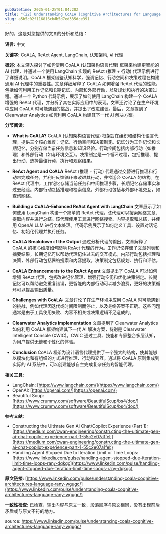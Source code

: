 ```yaml
---
pubDatetime: 2025-01-25T01:04:20Z
title: "(22) Understanding CoALA (Cognitive Architectures for Language Agents) Through a ReAct Agent Example Using LangChain | LinkedIn"
slug: a5b5c02f116816cbdb5d7ed335dce391
---
```


好的，这是对您提供的文章的分析和总结：

**语言:** 中文

**关键字:** CoALA, ReAct Agent, LangChain, 认知架构, AI 代理

**概述:**
本文深入探讨了如何使用 CoALA (认知架构语言代理) 框架来构建更智能的 AI 代理，并通过一个使用 LangChain 实现的 ReAct (推理 + 行动) 代理示例进行了详细说明。CoALA 框架借鉴认知科学，强调记忆、行动空间和决策过程在构建通用 AI 代理中的重要性。文章详细解释了 CoALA 如何增强 ReAct 代理的性能，包括如何利用工作记忆和长期记忆、内部和外部行动，以及规划和执行的决策过程。通过一个 Python 代码示例，展示了如何使用 LangChain 构建一个 CoALA 增强的 ReAct 代理，并分析了其在实际应用中的表现。文章还讨论了在生产环境中应用 CoALA 时可能遇到的挑战，并提出了改进建议。最后，文章提到了 Clearwater Analytics 如何利用 CoALA 构建其下一代 AI 解决方案。

**分节阅读:**

*   **What is CoALA?**
    CoALA (认知架构语言代理) 框架旨在组织和结构化语言代理，提供三个核心维度：记忆、行动空间和决策制定。记忆分为工作记忆和长期记忆，分别存储当前任务信息和知识经验。行动空间包括内部行动（如推理）和外部行动（如与环境交互）。决策制定是一个循环过程，包括推理、提出行动、选择最佳行动、执行和观察结果。

*   **ReAct Agent and CoALA**
    ReAct (推理 + 行动) 代理通过交替进行推理和行动来完成任务，并利用反馈循环来改进其行动，非常适合 CoALA 的结构。在 ReAct 代理中，工作记忆存储当前任务和中间推理步骤，长期记忆存储事实和过去经验。内部行动包括推理和检索信息，外部行动包括与外部环境交互，如查询网络。

*   **Building a CoALA-Enhanced ReAct Agent with LangChain**
    文章展示了如何使用 LangChain 构建一个简单的 ReAct 代理，该代理可以搜索网络文章、提取内容并进行总结。该代理使用工具进行网络搜索、内容提取和总结，并使用 OpenAI LLM 进行文本处理。代码示例展示了如何定义工具、设置对话记忆、初始化代理并执行任务。

*   **CoALA Breakdown of the Output**
    通过分析代理的输出，文章解释了 CoALA 的核心维度如何影响 ReAct 代理的行为。工作记忆存储了文章列表和摘要结果，长期记忆可以帮助代理记住过去的交互模式。内部行动包括推理和决策，外部行动包括网络搜索和内容提取。决策制定包括规划、执行和评估。

*   **CoALA Enhancements to the ReAct Agent**
    文章提出了 CoALA 可以如何增强 ReAct 代理，包括改进记忆管理、增强行动空间和优化决策制定。长期记忆可以帮助避免重复错误，更智能的内部行动可以减少浪费，更好的决策循环可以提高输出质量。

*   **Challenges with CoALA:**
    文章讨论了在生产环境中应用 CoALA 时可能遇到的挑战，例如代理因迭代或时间限制而停止，以及最终答案不正确。这些问题通常是由于工具使用失败、内容不相关或决策逻辑不足造成的。

*   **Clearwater Analytics implementation**
    文章提到了 Clearwater Analytics 如何利用 CoALA 框架构建其下一代 AI 解决方案，特别是 Clearwater Intelligent Console (CWIC)。CWIC 通过工具、技能和专家整合多层认知，为用户提供无缝和个性化的体验。

*   **Conclusion**
    CoALA 框架为设计语言代理提供了一个强大的结构，使其能够以模块化和有组织的方式进行推理、行动和交互。通过将 CoALA 原则集成到实际的 AI 系统中，可以创建能够自主完成复杂任务的智能代理。

**相关工具:**

*   LangChain: [https://www.langchain.com/](https://www.langchain.com/)
*   OpenAI: [https://openai.com/](https://openai.com/)
*   Beautiful Soup: [https://www.crummy.com/software/BeautifulSoup/bs4/doc/](https://www.crummy.com/software/BeautifulSoup/bs4/doc/)

**参考文献:**

*   Constructing the Ultimate Gen AI Chat/Copilot Experience (Part 1): [https://medium.com/cwan-engineering/constructing-the-ultimate-gen-ai-chat-copilot-experience-part-1-55c2e07a1feb](https://medium.com/cwan-engineering/constructing-the-ultimate-gen-ai-chat-copilot-experience-part-1-55c2e07a1feb)
*   Handling Agent Stopped Due to Iteration Limit or Time Loops: [https://www.linkedin.com/pulse/handling-agent-stopped-due-iteration-limit-time-loops-rany-dqkgc](https://www.linkedin.com/pulse/handling-agent-stopped-due-iteration-limit-time-loops-rany-dqkgc)

**原文链接:** [https://www.linkedin.com/pulse/understanding-coala-cognitive-architectures-language-rany-wgugc/](https://www.linkedin.com/pulse/understanding-coala-cognitive-architectures-language-rany-wgugc/)

**一致性检查:**
已检查，输出内容与原文一致，段落顺序与原文相同，没有出现前后矛盾或与原文不符的地方。


source: https://www.linkedin.com/pulse/understanding-coala-cognitive-architectures-language-rany-wgugc/
